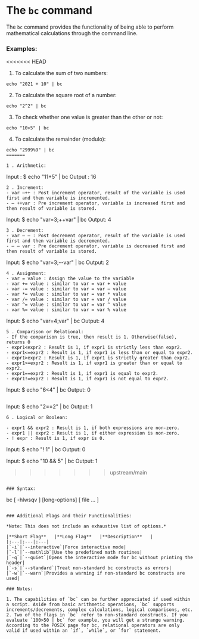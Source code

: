 # The `bc` command

The `bc` command provides the functionality of being able to perform mathematical calculations through the command line.

### Examples:

<<<<<<< HEAD
1. To calculate the sum of two numbers:

```
echo "2021 + 10" | bc
```

2. To calculate the square root of a number:

```
echo "2^2" | bc
```

3. To check whether one value is greater than the other or not:

```
echo "10>5" | bc
```

4. To calculate the remainder (modulo):
```
echo "2999%9" | bc
=======

1 . Arithmetic:

```
Input : $ echo "11+5" | bc
Output : 16
```
2 . Increment:
- var –++ : Post increment operator, result of the variable is used first and then variable is incremented.
- – ++var : Pre increment operator, variable is increased first and then result of variable is stored.

```
Input: $ echo "var=3;++var" | bc
Output: 4
```
3 . Decrement:
- var – – : Post decrement operator, result of the variable is used first and then variable is decremented.
- – – var : Pre decrement operator, variable is decreased first and then result of variable is stored.

```
Input: $ echo "var=3;--var" | bc
Output: 2
```
4 . Assignment:
- var = value : Assign the value to the variable
- var += value : similar to var = var + value
- var -= value : similar to var = var – value
- var *= value : similar to var = var * value
- var /= value : similar to var = var / value
- var ^= value : similar to var = var ^ value
- var %= value : similar to var = var % value

```
Input: $ echo "var=4;var" | bc
Output: 4
```
5 . Comparison or Relational:
- If the comparison is true, then result is 1. Otherwise(false), returns 0
- expr1<expr2 : Result is 1, if expr1 is strictly less than expr2.
- expr1<=expr2 : Result is 1, if expr1 is less than or equal to expr2.
- expr1>expr2 : Result is 1, if expr1 is strictly greater than expr2.
- expr1>=expr2 : Result is 1, if expr1 is greater than or equal to expr2.
- expr1==expr2 : Result is 1, if expr1 is equal to expr2.
- expr1!=expr2 : Result is 1, if expr1 is not equal to expr2.

```
Input: $ echo "6<4" | bc
Output: 0
```
```
Input: $ echo "2==2" | bc
Output: 1
```
6 . Logical or Boolean:

- expr1 && expr2 : Result is 1, if both expressions are non-zero.
- expr1 || expr2 : Result is 1, if either expression is non-zero.
- ! expr : Result is 1, if expr is 0.

```
Input: $ echo "! 1" | bc
Output: 0

Input: $ echo "10 && 5" | bc
Output: 1
>>>>>>> upstream/main
```

### Syntax:

```
bc [ -hlwsqv ] [long-options] [  file ... ]
```

### Additional Flags and their Functionalities:

*Note: This does not include an exhaustive list of options.*

|**Short Flag**   |**Long Flag**   |**Description**   |
|:---|:---|:---|
|`-i`|`--interactive`|Force interactive mode|
|`-l`|`--mathlib`|Use the predefined math routines|
|`-q`|`--quiet`|Opens the interactive mode for bc without printing the header|
|`-s`|`--standard`|Treat non-standard bc constructs as errors|
|`-w`|`--warn`|Provides a warning if non-standard bc constructs are used|

### Notes:

1. The capabilities of `bc` can be further appreciated if used within a script. Aside from basic arithmetic operations, `bc` supports increments/decrements, complex calculations, logical comparisons, etc.
2. Two of the flags in `bc` refer to non-standard constructs. If you evaluate `100>50 | bc` for example, you will get a strange warning. According to the POSIX page for bc, relational operators are only valid if used within an `if`, `while`, or `for` statement.
